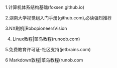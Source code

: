 1.计算机体系结构基础(foxsen.github.io)

2.湖南大学视觉组入门手册(github.com),必读强烈推荐

3.NX刷机|RobopioneersVision

4. Linux教程|菜鸟教程(runoob.com)

5.免费教育许可证-社区支持(jetbrains.com)

6 Markdown敦程|菜乌教程(runob.com
